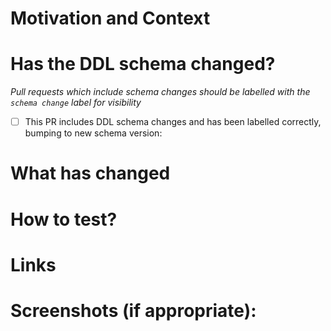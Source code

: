 # Motivation and Context
<!--- Why is this change required? What problem does it solve? -->

# Has the DDL schema changed?
*Pull requests which include schema changes should be labelled with the `schema change` label for visibility*
* [ ] This PR includes DDL schema changes and has been labelled correctly, bumping to new schema version: <!---Add the new schema version number if it has changes-->

# What has changed
<!--- What code changes has been made -->
<!--- Has there been any refactoring -->
<!--- What tests have been written -->

# How to test?
<!--- Describe in detail how you tested your changes. -->
<!--- Include details of your testing environment, and the tests you ran to see how your change affects other areas of the code, etc. -->
<!--- Are there any automated tests that mean changes don't need to be manually changed -->

# Links
<!--- Add any links to issues (trello, github issues) -->
<!--- Links to any documentation -->
<!--- Links to any related PRs -->

# Screenshots (if appropriate):

